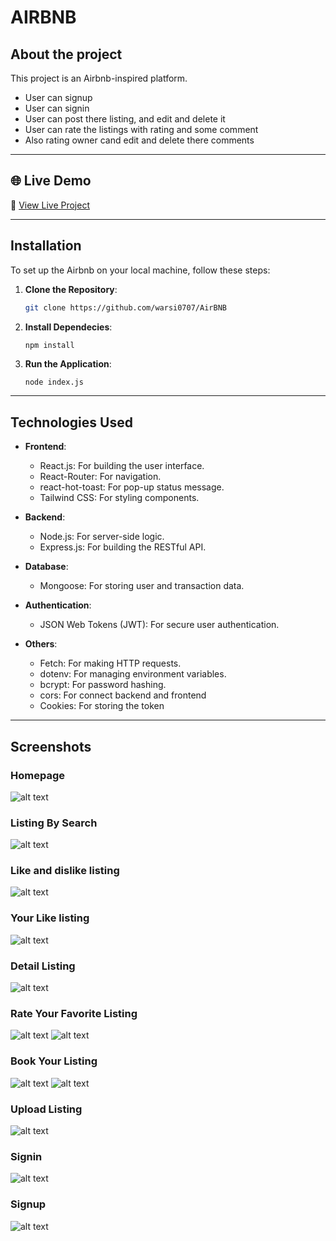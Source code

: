 # AIRBNB 

## About the project

This project is an Airbnb-inspired platform.
- User can signup
- User can signin
- User can post there listing, and edit and delete it
- User can rate the listings with rating and some comment
- Also rating owner cand edit and delete there comments

---

## 🌐 Live Demo
🔗 [View Live Project](https://airbnb-2-eram.onrender.com)

---

## Installation 

To set up the Airbnb on your local machine, follow these steps:

1. **Clone the Repository**:
    ```bash
    git clone https://github.com/warsi0707/AirBNB
    ```

2. **Install Dependecies**:
    ```bash
    npm install
    ```

3. **Run the Application**:
    ```
    node index.js
    ```

---

## Technologies Used

- **Frontend**:
  - React.js: For building the user interface.
  - React-Router: For navigation.
  - react-hot-toast: For pop-up status message.
  - Tailwind CSS: For styling components.


- **Backend**:
  - Node.js: For server-side logic.
  - Express.js: For building the RESTful API.

- **Database**:
  - Mongoose: For storing user and transaction data.

- **Authentication**:
  - JSON Web Tokens (JWT): For secure user authentication.

- **Others**:
  - Fetch: For making HTTP requests.
  - dotenv: For managing environment variables.
  - bcrypt: For password hashing.
  - cors: For connect backend and frontend
  - Cookies: For storing the token

---

## Screenshots

### Homepage
![alt text](frontend/public/screenshot/home.png)

### Listing By Search
![alt text](frontend/public/screenshot/searchListing.png)

### Like and dislike listing
![alt text](frontend/public/screenshot/likeDislike.png)

### Your Like listing
![alt text](frontend/public/screenshot/savedListing.png)

### Detail Listing
![alt text](frontend/public/screenshot/detailListing.png)

### Rate Your Favorite Listing
![alt text](frontend/public/screenshot/RatingCard.png)
![alt text](frontend/public/screenshot/RatingInput.png)

### Book Your Listing
![alt text](frontend/public/screenshot/BookingInput.png)
![alt text](frontend/public/screenshot/Bookings.png)

### Upload Listing
![alt text](frontend/public/screenshot/UploadListing.png)

### Signin
![alt text](frontend/public/screenshot/signin.png)

### Signup
![alt text](frontend/public/screenshot/signup.png)



